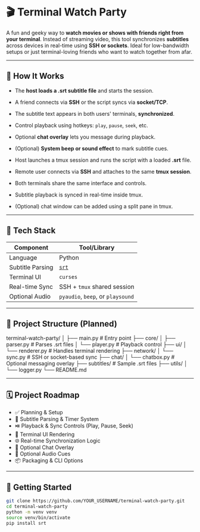 # 🎬 Terminal Watch Party

A fun and geeky way to **watch movies or shows with friends right from your terminal**. Instead of streaming video, this tool synchronizes **subtitles** across devices in real-time using **SSH or sockets**. Ideal for low-bandwidth setups or just terminal-loving friends who want to watch together from afar.

---

## 🔧 How It Works

- The **host loads a .srt subtitle file** and starts the session.
- A friend connects via **SSH** or the script syncs via **socket/TCP**.
- The subtitle text appears in both users' terminals, **synchronized**.
- Control playback using hotkeys: `play`, `pause`, `seek`, etc.
- Optional **chat overlay** lets you message during playback.
- (Optional) **System beep or sound effect** to mark subtitle cues.

- Host launches a tmux session and runs the script with a loaded **.srt** file.
- Remote user connects via **SSH** and attaches to the same **tmux session**.
- Both terminals share the same interface and controls.
- Subtitle playback is synced in real-time inside tmux.
- (Optional) chat window can be added using a split pane in tmux.

---

## 🧰 Tech Stack

| Component        | Tool/Library  |
|------------------|---------------|
| Language         | Python         |
| Subtitle Parsing | [`srt`](https://pypi.org/project/srt/) |
| Terminal UI      | `curses`       |
| Real-time Sync   | SSH + `tmux` shared session |
| Optional Audio   | `pyaudio`, `beep`, or `playsound` |

---

## 📁 Project Structure (Planned)

terminal-watch-party/
│
├── main.py # Entry point
├── core/
│ ├── parser.py # Parses .srt files
│ └── player.py # Playback control
├── ui/
│ └── renderer.py # Handles terminal rendering
├── network/
│ └── sync.py # SSH or socket-based sync
├── chat/
│ └── chatbox.py # Optional messaging overlay
├── subtitles/ # Sample .srt files
├── utils/
│ └── logger.py
└── README.md

---

## 🗓️ Project Roadmap

- ✅ Planning & Setup
- 🔄 Subtitle Parsing & Timer System
- ⏯️ Playback & Sync Controls (Play, Pause, Seek)
- 🧪 Terminal UI Rendering
- 🌐 Real-time Synchronization Logic
- 💬 Optional Chat Overlay
- 🔔 Optional Audio Cues
- 📦 Packaging & CLI Options

---

## 🚀 Getting Started

```bash
git clone https://github.com/YOUR_USERNAME/terminal-watch-party.git
cd terminal-watch-party
python -m venv venv
source venv/bin/activate
pip install srt
